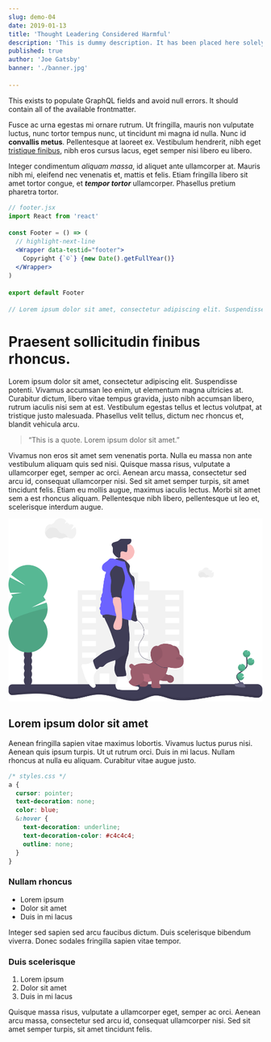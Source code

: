 ```yaml
---
slug: demo-04
date: 2019-01-13
title: 'Thought Leadering Considered Harmful'
description: 'This is dummy description. It has been placed here solely to demonstrate the look and feel of finished, typeset text.'
published: true
author: 'Joe Gatsby'
banner: './banner.jpg'

---
```


This exists to populate GraphQL fields and avoid null errors. It should contain all of the available frontmatter.

Fusce ac urna egestas mi ornare rutrum. Ut fringilla, mauris
non vulputate luctus, nunc tortor tempus nunc, ut tincidunt mi
magna id nulla. Nunc id **convallis metus**. Pellentesque at laoreet
ex. Vestibulum hendrerit, nibh eget [tristique finibus][1], nibh eros
cursus lacus, eget semper nisi libero eu libero.

Integer condimentum _aliquam massa_, id aliquet ante ullamcorper at.
Mauris nibh mi, eleifend nec venenatis et, mattis et felis. Etiam
fringilla libero sit amet tortor congue, et _**tempor tortor**_ ullamcorper.
Phasellus pretium pharetra tortor.

```jsx {3}
// footer.jsx
import React from 'react'

const Footer = () => (
  // highlight-next-line
  <Wrapper data-testid="footer">
    Copyright {`©`} {new Date().getFullYear()}
  </Wrapper>
)

export default Footer

// Lorem ipsum dolor sit amet, consectetur adipiscing elit. Suspendisse potenti.
```

# Praesent sollicitudin finibus rhoncus.

Lorem ipsum dolor sit amet, consectetur adipiscing elit. Suspendisse potenti.
Vivamus accumsan leo enim, ut elementum magna ultricies at. Curabitur dictum,
libero vitae tempus gravida, justo nibh accumsan libero, rutrum iaculis nisi sem
at est. Vestibulum egestas tellus et lectus volutpat, at tristique justo malesuada.
Phasellus velit tellus, dictum nec rhoncus et, blandit vehicula arcu.

> “This is a quote. Lorem ipsum dolor sit amet.”

Vivamus non eros sit amet sem venenatis porta. Nulla eu massa non ante vestibulum
aliquam quis sed nisi. Quisque massa risus, vulputate a ullamcorper eget, semper ac
orci. Aenean arcu massa, consectetur sed arcu id, consequat ullamcorper nisi. Sed sit
amet semper turpis, sit amet tincidunt felis. Etiam eu mollis augue, maximus iaculis
lectus. Morbi sit amet sem a est rhoncus aliquam. Pellentesque nibh libero, pellentesque
ut leo et, scelerisque interdum augue.

![Example](./example.png)
 
## Lorem ipsum dolor sit amet

Aenean fringilla sapien vitae maximus lobortis. Vivamus luctus purus nisi. Aenean quis
ipsum turpis. Ut ut rutrum orci. Duis in mi lacus. Nullam rhoncus at nulla eu aliquam.
Curabitur vitae augue justo.

```css {0}
/* styles.css */
a {
  cursor: pointer;
  text-decoration: none;
  color: blue;
  &:hover {
    text-decoration: underline;
    text-decoration-color: #c4c4c4;
    outline: none;
  }
}
```

### Nullam rhoncus

- Lorem ipsum
- Dolor sit amet
- Duis in mi lacus

Integer sed sapien sed arcu faucibus dictum. Duis scelerisque
bibendum viverra. Donec sodales fringilla sapien vitae tempor.

### Duis scelerisque

1. Lorem ipsum
2. Dolor sit amet
3. Duis in mi lacus

Quisque massa risus, vulputate a ullamcorper eget, semper ac
orci. Aenean arcu massa, consectetur sed arcu id, consequat ullamcorper nisi. Sed sit
amet semper turpis, sit amet tincidunt felis.

[1]:	/

[image-1]:	./example.png

